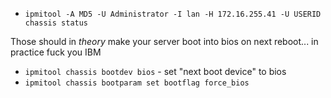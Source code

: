 * `ipmitool -A MD5 -U Administrator -I lan -H 172.16.255.41 -U USERID chassis status`

Those should in *theory* make your server boot into bios on next reboot... in practice fuck you IBM

* `ipmitool chassis bootdev bios` - set "next boot device" to bios
* `ipmitool chassis bootparam set bootflag force_bios`
